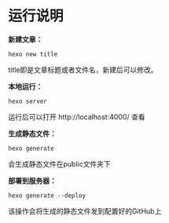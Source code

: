 # 运行说明

**新建文章：**

`hexo new title`

title即是文章标题或者文件名，新建后可以修改。

**本地运行：**

`hexo server`

运行后可以打开 http://localhost:4000/ 查看

**生成静态文件：**

`hexo generate`

会生成静态文件在public文件夹下

**部署到服务器：**

`hexo generate --deploy`

该操作会将生成的静态文件发到配置好的GitHub上